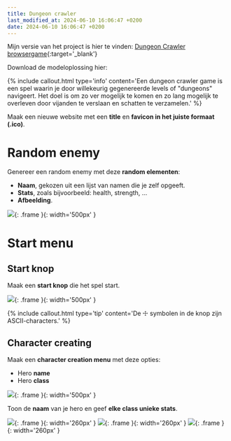 ```yaml
---
title: Dungeon crawler 
last_modified_at: 2024-06-10 16:06:47 +0200
date: 2024-06-10 16:06:47 +0200
---
```


Mijn versie van het project is hier te vinden: [Dungeon Crawler browsergame](oefeningen/Dungeon-crawler/docs/index.html){:target='_blank'}


Download de modeloplossing hier:

{% include callout.html type='info' content='Een dungeon crawler game is een spel waarin je door willekeurig gegenereerde levels of "dungeons" navigeert. Het doel is om zo ver mogelijk te komen en zo lang mogelijk te overleven door vijanden te verslaan en schatten te verzamelen.' %}

Maak een nieuwe website met een **title** en **favicon in het juiste formaat (.ico)**.

# Random enemy 

Genereer een random enemy met deze **random elementen**:
- **Naam**, gekozen uit een lijst van namen die je zelf opgeeft.
- **Stats**, zoals bijvoorbeeld: health, strength, ...
- **Afbeelding**.

![](images/randomenemy.gif){: .frame }{: width='500px' }

# Start menu

## Start knop

Maak een **start knop** die het spel start.

![](images/enterdungeon.gif){: .frame }{: width='500px' }

{% include callout.html type='tip' content='De ☩ symbolen in de knop zijn ASCII-characters.' %}

## Character creating

Maak een **character creation menu** met deze opties:
- Hero **name**
- Hero **class**

![](images/herocreation.png){: .frame }{: width='500px' }

Toon de **naam** van je hero en geef **elke class unieke stats**.

![](images/class1.png){: .frame }{: width='260px' }
![](images/class2.png){: .frame }{: width='260px' }
![](images/class3.png){: .frame }{: width='260px' }

